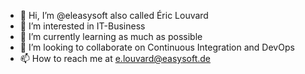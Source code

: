 - 👋 Hi, I’m @eleasysoft also called Éric Louvard
- 👀 I’m interested in IT-Business
- 🌱 I’m currently learning as much as possible
- 💞️ I’m looking to collaborate on Continuous Integration and DevOps
- 📫 How to reach me at e.louvard@easysoft.de

<!---
eleasysoft/eleasysoft is a ✨ special ✨ repository because its `README.md` (this file) appears on your GitHub profile.
You can click the Preview link to take a look at your changes.
--->
